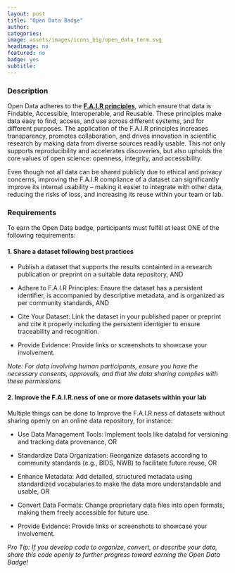 ```yaml
---
layout: post
title: "Open Data Badge"
author:
categories:
image: assets/images/icons_big/open_data_term.svg
headimage: no
featured: no
badge: yes
subtitle:
---
```

<style>
orange {
  color: rgba(254, 200, 89, 1);
  font-weight: bold;
}
</style>

### Description
Open Data adheres to the **[F.A.I.R principles](https://www.go-fair.org/fair-principles/)**, which ensure that data is Findable, Accessible, Interoperable, and Reusable. These principles make data easy to find, access, and use across different systems, and for different purposes. The application of the F.A.I.R principles increases transparency, promotes collaboration, and drives innovation in scientific research by making data from diverse sources readily usable. This not only supports reproducibility and accelerates discoveries, but also upholds the core values of open science: openness, integrity, and accessibility.

Even though not all data can be shared publicly due to ethical and privacy concerns, improving the F.A.I.R compliance of a dataset can significantly improve its internal usability –  making it easier to integrate with other data, reducing the risks of loss, and increasing its reuse within your team or lab.


### Requirements
To earn the Open Data badge, participants must fulfill at least ONE of the following requirements:

#### 1. Share a dataset following best practices
* Publish a dataset that supports the results containted in a research publication or preprint on a suitable data repository, AND
* Adhere to F.A.I.R Principles: Ensure the dataset has a persistent identifier, is accompanied by descriptive metadata, and is organized as per community standards, AND
* Cite Your Dataset: Link the dataset in your published paper or preprint and cite it properly including the persistent identigier to ensure traceability and recognition.

* Provide Evidence: Provide links or screenshots to showcase your involvement.
  
_Note: For data involving human participants, ensure you have the necessary consents, approvals, and that the data sharing complies with these permissions._

#### 2. Improve the F.A.I.R.ness of one or more datasets within your lab
Multiple things can be done to Improve the F.A.I.R.ness of datasets without sharing openly on an online data repository, for instance:

* Use Data Management Tools: Implement tools like datalad for versioning and tracking data provenance, OR
* Standardize Data Organization: Reorganize datasets according to community standards (e.g., BIDS, NWB) to facilitate future reuse, OR
* Enhance Metadata: Add detailed, structured metadata using standardized vocabularies to make the data more understandable and usable, OR
* Convert Data Formats: Change proprietary data files into open formats, making them freely accessible for future use.

* Provide Evidence: Provide links or screenshots to showcase your involvement.
  
_Pro Tip: If you develop code to organize, convert, or describe your data, share this code openly to further progress toward earning the Open Data Badge!_


